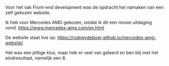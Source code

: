 Voor het vak Front-end development was de opdracht het namaken van een zelf gekozen website.

Ik heb voor Mercedes AMG gekozen, omdat ik dit een mooie uitdaging vond.
https://www.mercedes-amg.com/en.html

De website staat live op:
https://rodneydeboer.github.io/mercedes-amg-website/


Het was een pittige klus, maar heb er veel van geleerd en ben blij met het eindresultaat, namelijk een 8.
